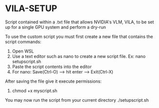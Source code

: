 # VILA-SETUP
Script contained within a .txt file that allows NVIDIA's VLM, VILA, to be set up for a single GPU system and perform a dry-run

To use the custom script you must first create a new file that contains the script commands:
1. Open WSL
2. Use a text editor such as nano to create a new script file. Ex: nano setupscript.sh
3. Paste the script contents into the editor
4. For nano: Save(Ctrl-O) --> hit enter --> Exit(Ctrl-X)

After saving the file give it execute permissions: 
1. chmod +x myscript.sh

You may now run the script from your current directory
./setupscript.sh
